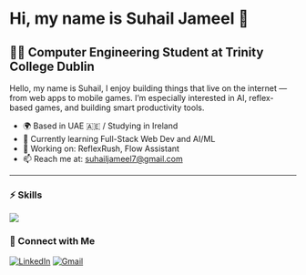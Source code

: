# Hi, my name is Suhail Jameel 👋

## 👨‍🎓 Computer Engineering Student at Trinity College Dublin

Hello, my name is Suhail, I enjoy building things that live on the internet — from web apps to mobile games. I’m especially interested in AI, reflex-based games, and building smart productivity tools.

- 🌍 Based in UAE 🇦🇪 / Studying in Ireland
- 🌱 Currently learning Full-Stack Web Dev and AI/ML
- 💼 Working on: ReflexRush, Flow Assistant
- 📫 Reach me at: [suhailjameel7@gmail.com](mailto:suhailjameel7@gmail.com)

---

### ⚡ Skills

<p align="left">
  <p align="left">
  <img src="https://skillicons.dev/icons?i=py,tensorflow,pytorch,keras,opencv,sklearn,js,html,css,react,nodejs,supabase,tailwind,git" />
</p>

</p>


### 🔗 Connect with Me

[![LinkedIn](https://img.shields.io/badge/LinkedIn-blue?style=for-the-badge&logo=linkedin)](https://linkedin.com/in/suhail-jameel-34285b268)
[![Gmail](https://img.shields.io/badge/Gmail-red?style=for-the-badge&logo=gmail)](suhailjameel7@gmail.com)

